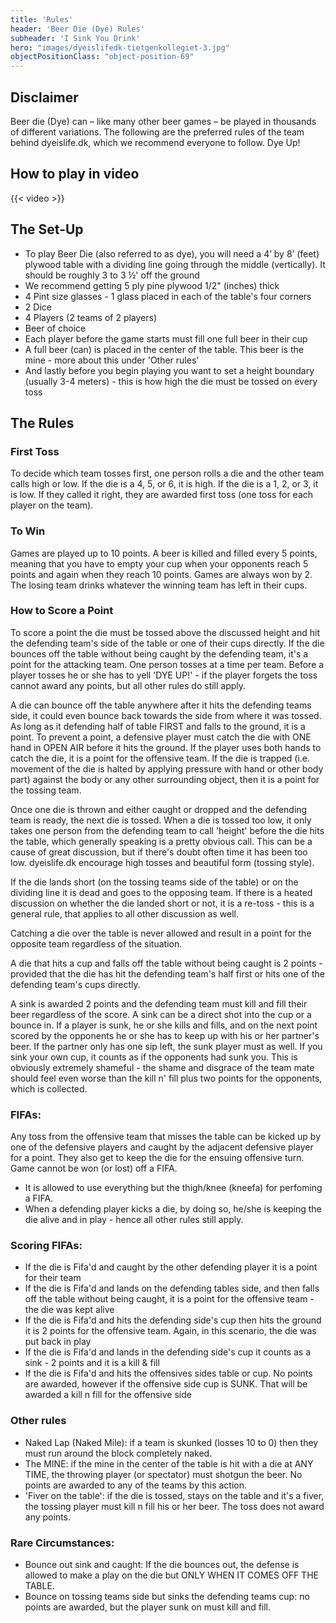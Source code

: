 ```yaml
---
title: 'Rules'
header: 'Beer Die (Dye) Rules'
subheader: 'I Sink You Drink'
hero: "images/dyeislifedk-tietgenkollegiet-3.jpg"
objectPositionClass: "object-position-69"
---
```


## Disclaimer

Beer die (Dye) can – like many other beer games – be played in thousands of different variations. The following are the preferred rules of the team behind dyeislife.dk, which we recommend everyone to follow. Dye Up!

## How to play in video

{{< video >}}

## The Set-Up

* To play Beer Die (also referred to as dye), you will need a 4’ by 8’ (feet) plywood table with a dividing line going through the middle (vertically). It should be roughly 3 to 3 ½' off the ground
* We recommend getting 5 ply pine plywood 1/2" (inches) thick
* 4 Pint size glasses - 1 glass placed in each of the table's four corners
* 2 Dice
* 4 Players (2 teams of 2 players)
* Beer of choice
* Each player before the game starts must fill one full beer in their cup
* A full beer (can) is placed in the center of the table. This beer is the mine - more about this under 'Other rules'
* And lastly before you begin playing you want to set a height boundary (usually 3-4 meters) - this is how high the die must be tossed on every toss

## The Rules

### First Toss

To decide which team tosses first, one person rolls a die and the other team calls high or low. If the die is a 4, 5, or 6, it is high. If the die is a 1, 2, or 3, it is low. If they called it right, they are awarded first toss (one toss for each player on the team).

### To Win

Games are played up to 10 points. A beer is killed and filled every 5 points, meaning that you have to empty your cup when your opponents reach 5 points and again when they reach 10 points. Games are always won by 2. The losing team drinks whatever the winning team has left in their cups.

### How to Score a Point

To score a point the die must be tossed above the discussed height and hit the defending team's side of the table or one of their cups directly. If the die bounces off the table without being caught by the defending team, it's a point for the attacking team. One person tosses at a time per team. Before a player tosses he or she has to yell 'DYE UP!' - if the player forgets the toss cannot award any points, but all other rules do still apply.

A die can bounce off the table anywhere after it hits the defending teams side, it could even bounce back towards the side from where it was tossed. As long as it defending half of table FIRST and falls to the ground, it is a point. To prevent a point, a defensive player must catch the die with ONE hand in OPEN AIR before it hits the ground. If the player uses both hands to catch the die, it is a point for the offensive team. If the die is trapped (i.e. movement of the die is halted by applying pressure with hand or other body part) against the body or any other surrounding object, then it is a point for the tossing team.

Once one die is thrown and either caught or dropped and the defending team is ready, the next die is tossed. When a die is tossed too low, it only takes one person from the defending team to call 'height' before the die hits the table, which generally speaking is a pretty obvious call. This can be a cause of great discussion, but if there's doubt often time it has been too low. dyeislife.dk encourage high tosses and beautiful form (tossing style).

If the die lands short (on the tossing teams side of the table) or on the dividing line it is dead and goes to the opposing team. If there is a heated discussion on whether the die landed short or not, it is a re-toss - this is a general rule, that applies to all other discussion as well.

Catching a die over the table is never allowed and result in a point for the opposite team regardless of the situation.

A die that hits a cup and falls off the table without being caught is 2 points - provided that the die has hit the defending team's half first or hits one of the defending team's cups directly.

A sink is awarded 2 points and the defending team must kill and fill their beer regardless of the score. A sink can be a direct shot into the cup or a bounce in. If a player is sunk, he or she kills and fills, and on the next point scored by the opponents he or she has to keep up with his or her partner's beer. If the partner only has one sip left, the sunk player must as well. If you sink your own cup, it counts as if the opponents had sunk you. This is obviously extremely shameful - the shame and disgrace of the team mate should feel even worse than the kill n' fill plus two points for the opponents, which is collected.

### FIFAs:

Any toss from the offensive team that misses the table can be kicked up by one of the defensive players and caught by the adjacent defensive player for a point. They also get to keep the die for the ensuing offensive turn. Game cannot be won (or lost) off a FIFA.

- It is allowed to use everything but the thigh/knee (kneefa) for perfoming a FIFA.
- When a defending player kicks a die, by doing so, he/she is keeping the die alive and in play - hence all other rules still apply.

### Scoring FIFAs:

- If the die is Fifa'd and caught by the other defending player it is a point for their team
- If the die is Fifa'd and lands on the defending tables side, and then falls off the table without being caught, it is a point for the offensive team - the die was kept alive
- If the die is Fifa'd and hits the defending side's cup then hits the ground it is 2 points for the offensive team. Again, in this scenario, the die was put back in play
- If the die is Fifa'd and lands in the defending side's cup it counts as a sink - 2 points and it is a kill & fill
- If the die is Fifa'd and hits the offensives sides table or cup. No points are awarded, however if the offensive side cup is SUNK. That will be awarded a kill n fill for the offensive side


### Other rules

* Naked Lap (Naked Mile): if a team is skunked (losses 10 to 0) then they must run around the block completely naked.
* The MINE: if the mine in the center of the table is hit with a die at ANY TIME, the throwing player (or spectator) must shotgun the beer. No points are awarded to any of the teams by this action.
* 'Fiver on the table': if the die is tossed, stays on the table and it's a fiver, the tossing player must kill n fill his or her beer. The toss does not award any points.

### Rare Circumstances:

* Bounce out sink and caught: If the die bounces out, the defense is allowed to make a play on the die but ONLY WHEN IT COMES OFF THE TABLE.
* Bounce on tossing teams side but sinks the defending teams cup: no points are awarded, but the player sunk on must kill and fill.
